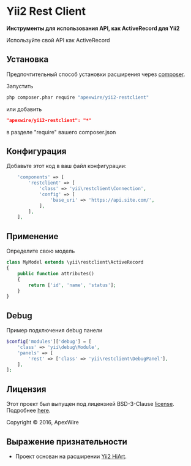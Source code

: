 Yii2 Rest Client
=====

**Инструменты для использования API, как ActiveRecord для Yii2**

Используйте свой API как ActiveRecord

## Установка

Предпочтительный способ установки расширения через [composer](http://getcomposer.org/download/).

Запустить

```sh
php composer.phar require "apexwire/yii2-restclient"
```

или добавить

```json
"apexwire/yii2-restclient": "*"
```

в разделе "require" вашего composer.json

## Конфигурация

Добавьте этот код в ваш файл конфигурации:

```php
    'components' => [
        'restclient' => [
            'class' => 'yii\restclient\Connection',
            'config' => [
                'base_uri' => 'https://api.site.com/',
            ],
        ],
    ],
```

## Применение

Определите свою модель

```php
class MyModel extends \yii\restclient\ActiveRecord
{
    public function attributes()
    {
        return ['id', 'name', 'status'];
    }
}
```

## Debug

Пример подключения debug панели

```php
$config['modules']['debug'] = [
    'class' => 'yii\debug\Module',
    'panels' => [
        'rest' => ['class' => 'yii\restclient\DebugPanel'],
    ],
];
```

## Лицензия

Этот проект был выпущен под лицензией BSD-3-Clause [license](LICENSE).
Подробнее [here](http://choosealicense.com/licenses/bsd-3-clause).

Copyright © 2016, ApexWire

## Выражение признательности

- Проект основан на расширении [Yii2 HiArt](https://github.com/hiqdev/yii2-hiart).
